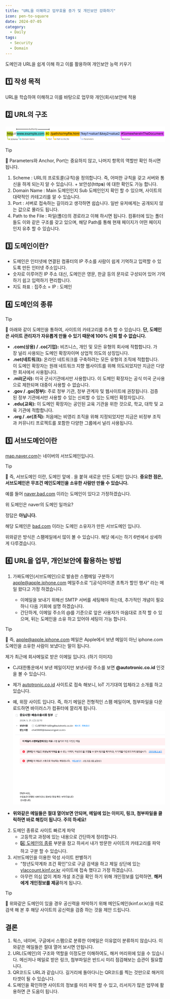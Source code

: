 ```yaml
---
title: "URL을 이해하고 업무효율 증가 및 개인보안 강화하기"
icon: pen-to-square
date: 2024-07-05
category:
  - Daily
tags:
  - Security
  - Domain
---
```


도메인과 URL을 쉽게 이해 하고 이를 활용하여 개인보안 능력 키우기
<!-- more -->

## 1️⃣ 작성 목적

URL을 학습하여 이해하고 이를 바탕으로 업무와 개인(회사)보안에 적용

## 2️⃣ URL의 구조

![Untitled](./image/Untitled.png)

>[!tip]
>📌 Parameters와 Anchor, Port는 중요하지 않고, 나머지 항목의 역할만 확인 하시면 됩니다.

1. Scheme : URL의 프로토콜(규칙)을 정의합니다. 즉, 어떠한 규칙을 갖고 서버와 통신을 하게 되는지 알 수 있습니다. + 보안성(http**s**) 에 대한 확인도 가능 합니다. 
2. Domain Name : Main 도메인인지 Sub 도메인인지 확인 할 수 있으며, 사이트의 대략적인 카테고리를 알 수 있습니다. 
3. Port : 서버로 접속하는 길이라고 생각하면 쉽습니다. 일반 유저에게는 공개되지 않는 값으로 몰라도 됩니다. 
4. Path to the File : 파일(폴더)의 경로라고 이해 하시면 됩니다. 컴퓨터에 있는 폴더들도 이와 같은 구조를 갖고 있으며, 해당 Path를 통해 현재 페이지가 어떤 페이지인지 유추 할 수 있습니다. 

## 3️⃣ 도메인이란?

- 도메인은 인터넷에 연결된 컴퓨터의 IP 주소를 사람이 쉽게 기억하고 입력할 수 있도록 만든 인터넷 주소입니다.
- 숫자로 이루어진 IP 주소 대신, 도메인은 영문, 한글 등의 문자로 구성되어 있어 기억하기 쉽고 입력하기 편리합니다.
- 지도 좌표 : 집주소 = IP : 도메인

## 4️⃣ 도메인의 종류

>[!tip]
>📌 아래와 같이 도메인을 통하여, 사이트의 카테고리를 추측 할 수 있습니다. 
>**단, 도메인은 사이트 관리자가 자유롭게 만들 수 있기 때문에 100% 신뢰 할 수 없습니다.**

- **.com(상용) / .co(기업):** 비즈니스, 개인 및 모든 유형의 회사에 적합합니다. 가장 널리 사용되는 도메인 확장자이며 상업적 의도의 상징입니다.
- **.net(네트워크):** 온라인 네트워크를 구축하려는 모든 유형의 조직에 적합합니다. 이 도메인 확장자는 원래 네트워크 지향 웹사이트를 위해 의도되었지만 지금은 다양한 회사에서 사용됩니다.
- **.mil(군사):** 미국 군사기관에서만 사용합니다. 이 도메인 확장자는 공식 미국 군사용으로 제한되며 대중이 사용할 수 없습니다.
- **.gov / .go(정부):** 주로 정부 기관, 정부 관계자 및 웹사이트에 권장됩니다. 검증된 정부 기관에서만 사용할 수 있는 신뢰할 수 있는 도메인 확장자입니다.
- **.edu(교육):** 이 도메인 확장자는 공인된 교육 기관을 위한 것으로, 학교, 대학 및 교육 기관에 적합합니다.
- **.org / .or(조직):** 처음에는 비영리 조직을 위해 지정되었지만 지금은 비정부 조직과 커뮤니티 프로젝트를 포함한 다양한 그룹에서 널리 사용됩니다.

## 5️⃣ 서브도메인이란

[map.naver.com](https://map.naver.com/)는 네이버의 서브도메인입니다.

>[!tip]
>📌 즉, 서브도메인 이란, 도메인 앞에 . 을 붙혀 새로운 만든 도메인 입니다. 
>**중요한 점은, 서브도메인은 무조건 메인도메인을 소유한 사람만 만들 수 있습니다.**

예를 들어 [naver.bad.com](http://naver.daet.com) 이라는 도메인이 있다고 가정하겠습니다. 

위 도메인은 naver의 도메인 일까요?

정답은 **아닙니다.**

해당 도메인은 [bad.com](http://bad.com) 이라는 도메인 소유자가 만든 서브도메인 입니다. 

위와같은 방식은 스팸메일에서 많이 볼 수 있습니다. 해당 예시는 하기 6번에서 상세하게 다루겠습니다. 

## 6️⃣ URL을 업무, 개인보안에 활용하는 방법

1. 가짜도메인(서브도메인)으로 발송한 스팸메일 구분하기
    [apple@apple.iphone.com](mailto:apple@apple.iphone.com) 메일주소로 “[공식]아이폰 초특가 할인 행사” 라는 메일 왔다고 가정 하겠습니다. 

    - 이메일을 보내기 위해선 SMTP 서버를 세팅해야 하는데, 추가적인 개념이 필요하니 다음 기회에 설명 하겠습니다.
    - 간단하게, 이메일 주소의 @를 기준으로 앞은 사용자가 마음대로 조작 할 수 있으며, 뒤는 도메인을 소유 하고 있어야 세팅이 가능 합니다.

>[!tip]
>📌 즉, [apple@apple.iphone.com](mailto:apple@apple.iphone.com) 메일은 Apple에서 보낸 메일이 아닌 iphone.com 도메인을 소유한 사람이 보냈다는 말이 됩니다.

제가 최근에 회사메일로 받은 이메일 입니다. (하기 이미지)

- CJ대한통운에서 보낸 메일이지만 보낸사람 주소를 보면 **@autotronic.co.id** 인것을 볼 수 있습니다.
- 제가 [autotronic.co.id](http://autotronic.co.id/) 사이트로 접속 해보니, IoT 기기대여 업체라고 소개를 하고 있습니다.
- 예, 위장 사이트 입니다. 즉, 하기 메일은 전형적인 스팸 메일이며, 첨부파일을 다운로드하면 바이러스가 컴퓨터에 깔리게 됩니다.
![Untitled](./image/Untitled%201.png)     

- **위와같은 메일들은 절대 열어보면 안되며, 메일에 있는 이미지, 링크, 첨부파일을 클릭하면 바로 해킹이 됩니다. 주의 하세요!**

2. 도메인 종류로 사이트 빠르게 파악
    - 고등학교 과정에 있는 내용으로 간단하게 정리합니다.
    - [4️⃣ 도메인의 종류](#4️⃣-도메인의-종류) 부분을 참고 하셔서 내가 방문한 사이트의 카테고리를 파악 하고 구분 할 수 있습니다.
3. 서브도메인을 이용한 악성 사이트 판별하기
    - “청년도약계좌 조건 확인”으로 구글 검색을 하고 제일 상단에 있는 [ylaccount.kinf.or.kr](https://ylaccount.kinf.or.kr/main) 사이트에 접속 했다고 가정 하겠습니다.
    - 아무런 의심 없이 계좌 개설 조건을 확인 하기 위해 개인정보를 입력하면, **해커에게 개인정보를 제공**하게 됩니다.

>[!tip]
>📌 위와같은 도메인이 있을 경우 공신력을 파악하기 위해 메인도메인(kinf.or.kr)을 따로 검색 해 본 후 해당 사이트의 공신력을 검증 하는 것을 제안 드립니다.


## 결론

1. 웍스, 네이버, 구글에서 스팸으로 분류한 이메일은 이유없이 분류하지 않습니다. 이와같은 메일들은 절대 열어 보시면 안됩니다. 
2. URL(도메인)의 구조와 역할을 이정도만 이해하여도, 해커 머리위에 있을 수 있습니다. 메신저나 메일로 받은 링크, 첨부파일은 반드시 미리 점검해보는 습관이 필요합니다. 
3. QR코드도 URL과 같습니다. 길거리에 돌아다니는 QR코드를 찍는 것만으로 해커의 타겟이 될 수 있습니다. 
4. 도메인을 확인하면 사이트의 정보를 미리 파악 할 수 있고, 리서치가 많은 업무에 활용하면 큰 도움이 됩니다.